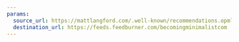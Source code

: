 ```yaml
---
params:
  source_url: https://mattlangford.com/.well-known/recommendations.opml
  destination_url: https://feeds.feedburner.com/becomingminimalistcom
---
```

